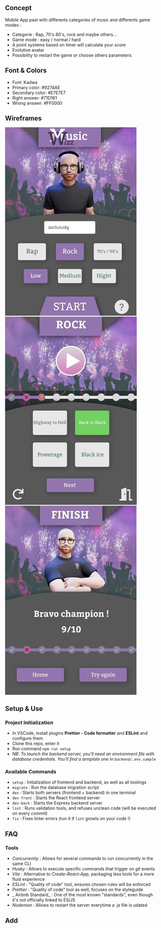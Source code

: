 ## Concept

Mobile App past with differents categories of music and differents game modes : 
- Categorie : Rap, 70's 80's, rock and maybe others... 
- Game mode : easy / normal / hard 
- A point systeme based on timer will calculate your score 
- Evolutive avatar 
- Possibility to restart the game or choose others parameters

## Font & Colors

- Font: Kadwa
- Primary color: #9274AE
- Secondary color: #E7E7E7
- Right answer: #71D161
- Wrong answer: #FF0000

## Wireframes

![alt text](./frontend/src/components/P2%20home.png)
![alt text](./frontend/src/components/P2%20quizz.png)
![alt text](./frontend/src/components/P2%20score.png)

## Setup & Use

### Project Initialization

- In VSCode, install plugins **Prettier - Code formatter** and **ESLint** and configure them
- Clone this repo, enter it
- Run command `npm run setup`
- _NB: To launch the backend server, you'll need an environment file with database credentials. You'll find a template one in `backend/.env.sample`_

### Available Commands

- `setup` : Initialization of frontend and backend, as well as all toolings
- `migrate` : Run the database migration script
- `dev` : Starts both servers (frontend + backend) in one terminal
- `dev-front` : Starts the React frontend server
- `dev-back` : Starts the Express backend server
- `lint` : Runs validation tools, and refuses unclean code (will be executed on every _commit_)
- `fix` : Fixes linter errors (run it if `lint` growls on your code !)

## FAQ

### Tools

- _Concurrently_ : Allows for several commands to run concurrently in the same CLI
- _Husky_ : Allows to execute specific commands that trigger on _git_ events
- _Vite_ : Alternative to _Create-React-App_, packaging less tools for a more fluid experience
- _ESLint_ : "Quality of code" tool, ensures chosen rules will be enforced
- _Prettier_ : "Quality of code" tool as well, focuses on the styleguide
- _ Airbnb Standard_ : One of the most known "standards", even though it's not officially linked to ES/JS
- _Nodemon_ : Allows to restart the server everytime a .js file is udated

## Add
